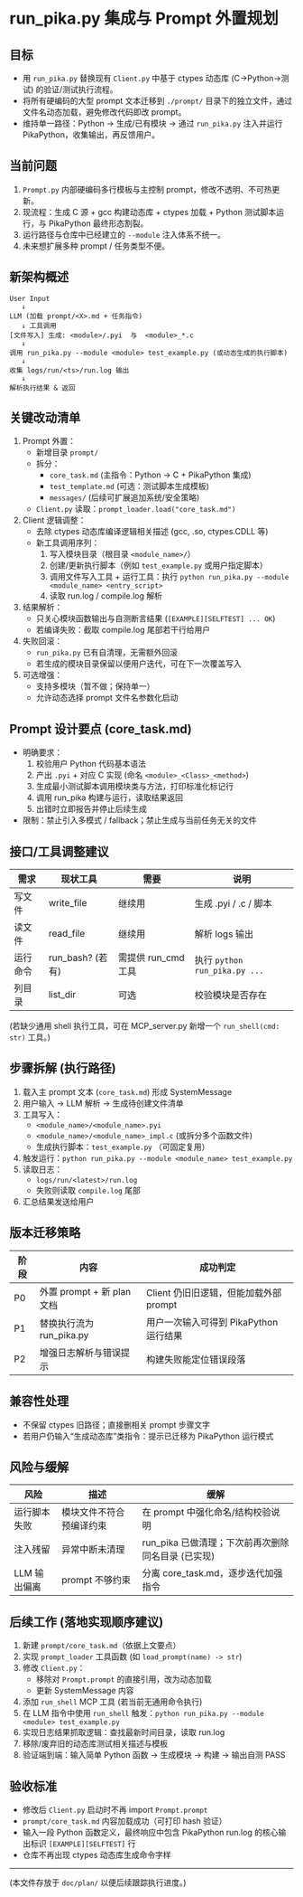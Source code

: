 # run_pika.py 集成与 Prompt 外置规划

## 目标
- 用 `run_pika.py` 替换现有 `Client.py` 中基于 ctypes 动态库 (C->Python->测试) 的验证/测试执行流程。
- 将所有硬编码的大型 prompt 文本迁移到 `./prompt/` 目录下的独立文件，通过文件名动态加载，避免修改代码即改 prompt。
- 维持单一路径：Python -> 生成/已有模块 -> 通过 `run_pika.py` 注入并运行 PikaPython，收集输出，再反馈用户。

## 当前问题
1. `Prompt.py` 内部硬编码多行模板与主控制 prompt，修改不透明、不可热更新。
2. 现流程：生成 C 源 + gcc 构建动态库 + ctypes 加载 + Python 测试脚本运行，与 PikaPython 最终形态割裂。
3. 运行路径与仓库中已经建立的 `--module` 注入体系不统一。
4. 未来想扩展多种 prompt / 任务类型不便。

## 新架构概述
```
User Input
   ↓
LLM (加载 prompt/<X>.md + 任务指令)
   ↓ 工具调用
[文件写入] 生成: <module>/.pyi  与  <module>_*.c
   ↓
调用 run_pika.py --module <module> test_example.py (或动态生成的执行脚本)
   ↓
收集 logs/run/<ts>/run.log 输出
   ↓
解析执行结果 & 返回
```

## 关键改动清单
1. Prompt 外置：
   - 新增目录 `prompt/`
   - 拆分：
     - `core_task.md` (主指令：Python -> C + PikaPython 集成)
     - `test_template.md` (可选：测试脚本生成模板)
     - `messages/` (后续可扩展追加系统/安全策略)
   - `Client.py` 读取：`prompt_loader.load("core_task.md")`
2. Client 逻辑调整：
   - 去除 ctypes 动态库编译逻辑相关描述 (gcc, .so, ctypes.CDLL 等)
   - 新工具调用序列：
     1) 写入模块目录（根目录 `<module_name>/`）
     2) 创建/更新执行脚本（例如 `test_example.py` 或用户指定脚本）
     3) 调用文件写入工具 + 运行工具：执行 `python run_pika.py --module <module_name> <entry_script>`
     4) 读取 run.log / compile.log 解析
3. 结果解析：
   - 只关心模块函数输出与自测断言结果 (`[EXAMPLE][SELFTEST] ... OK`)
   - 若编译失败：截取 compile.log 尾部若干行给用户
4. 失败回滚：
   - `run_pika.py` 已有自清理，无需额外回滚
   - 若生成的模块目录保留以便用户迭代，可在下一次覆盖写入
5. 可选增强：
   - 支持多模块（暂不做；保持单一）
   - 允许动态选择 prompt 文件名参数化启动

## Prompt 设计要点 (core_task.md)
- 明确要求：
  1. 校验用户 Python 代码基本语法
  2. 产出 `.pyi` + 对应 C 实现 (命名 `<module>_<Class>_<method>`)
  3. 生成最小测试脚本调用模块类与方法，打印标准化标记行
  4. 调用 run_pika 构建与运行，读取结果返回
  5. 出错时立即报告并停止后续生成
- 限制：禁止引入多模式 / fallback；禁止生成与当前任务无关的文件

## 接口/工具调整建议
| 需求 | 现状工具 | 需要 | 说明 |
|------|----------|------|------|
| 写文件 | write_file | 继续用 | 生成 .pyi / .c / 脚本 |
| 读文件 | read_file | 继续用 | 解析 logs 输出 |
| 运行命令 | run_bash? (若有) | 需提供 run_cmd 工具 | 执行 `python run_pika.py ...` |
| 列目录 | list_dir | 可选 | 校验模块是否存在 |

(若缺少通用 shell 执行工具，可在 MCP_server.py 新增一个 `run_shell(cmd: str)` 工具。)

## 步骤拆解 (执行路径)
1. 载入主 prompt 文本 (`core_task.md`) 形成 SystemMessage
2. 用户输入 -> LLM 解析 -> 生成待创建文件清单
3. 工具写入：
   - `<module_name>/<module_name>.pyi`
   - `<module_name>/<module_name>_impl.c` (或拆分多个函数文件)
   - 生成执行脚本：`test_example.py` （可固定复用）
4. 触发运行：`python run_pika.py --module <module_name> test_example.py`
5. 读取日志：
   - `logs/run/<latest>/run.log`
   - 失败则读取 `compile.log` 尾部
6. 汇总结果发送给用户

## 版本迁移策略
| 阶段 | 内容 | 成功判定 |
|------|------|----------|
| P0 | 外置 prompt + 新 plan 文档 | Client 仍旧旧逻辑，但能加载外部 prompt |
| P1 | 替换执行流为 run_pika.py | 用户一次输入可得到 PikaPython 运行结果 |
| P2 | 增强日志解析与错误提示 | 构建失败能定位错误段落 |

## 兼容性处理
- 不保留 ctypes 旧路径；直接删相关 prompt 步骤文字
- 若用户仍输入“生成动态库”类指令：提示已迁移为 PikaPython 运行模式

## 风险与缓解
| 风险 | 描述 | 缓解 |
|------|------|------|
| 运行脚本失败 | 模块文件不符合预编译约束 | 在 prompt 中强化命名/结构校验说明 |
| 注入残留 | 异常中断未清理 | run_pika 已做清理；下次前再次删除同名目录 (已实现) |
| LLM 输出偏离 | prompt 不够约束 | 分离 core_task.md，逐步迭代加强指令 |

## 后续工作 (落地实现顺序建议)
1. 新建 `prompt/core_task.md`（依据上文要点）
2. 实现 `prompt_loader` 工具函数 (如 `load_prompt(name) -> str`)
3. 修改 `Client.py`：
   - 移除对 `Prompt.prompt` 的直接引用，改为动态加载
   - 更新 SystemMessage 内容
4. 添加 `run_shell` MCP 工具 (若当前无通用命令执行)
5. 在 LLM 指令中使用 `run_shell` 触发：`python run_pika.py --module <module> test_example.py`
6. 实现日志结果抓取逻辑：查找最新时间目录，读取 run.log
7. 移除/废弃旧的动态库测试相关描述与模板
8. 验证端到端：输入简单 Python 函数 -> 生成模块 -> 构建 -> 输出自测 PASS

## 验收标准
- 修改后 `Client.py` 启动时不再 import `Prompt.prompt`
- `prompt/core_task.md` 内容加载成功（可打印 hash 验证）
- 输入一段 Python 函数定义，最终响应中包含 PikaPython run.log 的核心输出标识 `[EXAMPLE][SELFTEST]` 行
- 仓库不再出现 ctypes 动态库生成命令字样

---
(本文件存放于 `doc/plan/` 以便后续跟踪执行进度。)
